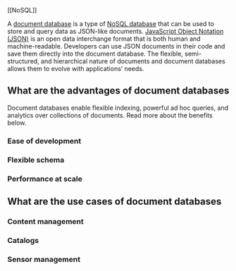 [[NoSQL]]

A [document database](https://aws.amazon.com/documentdb/) is a type of [NoSQL database](https://aws.amazon.com/nosql/) that can be used to store and query data as JSON-like documents. [JavaScript Object Notation (JSON)](https://aws.amazon.com/documentdb/what-is-json/) is an open data interchange format that is both human and machine-readable. Developers can use JSON documents in their code and save them directly into the document database. The flexible, semi-structured, and hierarchical nature of documents and document databases allows them to evolve with applications’ needs.

## What are the advantages of document databases
Document databases enable flexible indexing, powerful ad hoc queries, and analytics over collections of documents. Read more about the benefits below.
### Ease of development
### Flexible schema
### Performance at scale

## What are the use cases of document databases
### Content management
### Catalogs
### Sensor management


